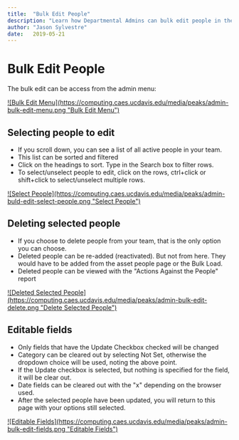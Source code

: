 ```yaml
---
title:  "Bulk Edit People"
description: "Learn how Departmental Admins can bulk edit people in their team"
author: "Jason Sylvestre"
date:   2019-05-21
---
```


# Bulk Edit People
The bulk edit can be access from the admin menu:

<a data-toggle="lightbox" href="/media/peaks/admin-bulk-edit-menu.png">
![Bulk Edit Menu](https://computing.caes.ucdavis.edu/media/peaks/admin-bulk-edit-menu.png "Bulk Edit Menu")
</a>

## Selecting people to edit
* If you scroll down, you can see a list of all active people in your team.
* This list can be sorted and filtered
* Click on the headings to sort. Type in the Search box to filter rows.
* To select/unselect people to edit, click on the rows, ctrl+click or shift+click to select/unselect multiple rows.

<a data-toggle="lightbox" href="/media/peaks/admin-buld-edit-select-people.png">
![Select People](https://computing.caes.ucdavis.edu/media/peaks/admin-buld-edit-select-people.png "Select People")
</a>

## Deleting selected people
* If you choose to delete people from your team, that is the only option you can choose.
* Deleted people can be re-added (reactivated). But not from here. They would have to be added from the asset people page or the Bulk Load.
* Deleted people can be viewed with the "Actions Against the People" report

<a data-toggle="lightbox" href="/media/peaks/admin-bulk-edit-delete.png">
![Deleted Selected People](https://computing.caes.ucdavis.edu/media/peaks/admin-bulk-edit-delete.png "Delete Selected People")
</a>

## Editable fields
* Only fields that have the Update Checkbox checked will be changed
* Category can be cleared out by selecting Not Set, otherwise the dropdown choice will be used, noting the above point.
* If the Update checkbox is selected, but nothing is specified for the field, it will be clear out.
* Date fields can be cleared out with the "x" depending on the browser used.
* After the selected people have been updated, you will return to this page with your options still selected.

<a data-toggle="lightbox" href="/media/peaks/admin-bulk-edit-fields.png">
 ![Editable Fields](https://computing.caes.ucdavis.edu/media/peaks/admin-bulk-edit-fields.png "Editable Fields")
</a>

